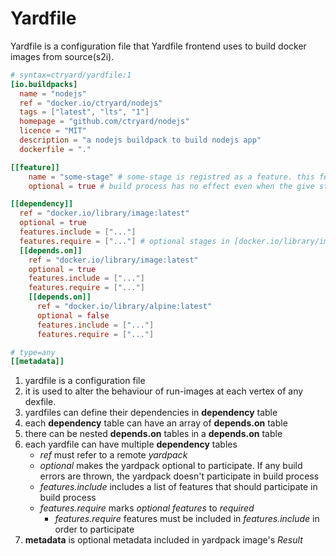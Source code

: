 # Yardfile

Yardfile is a configuration file that Yardfile frontend uses to build docker images from source(s2i).
```toml
# syntax=ctryard/yardfile:1
[io.buildpacks]
  name = "nodejs"
  ref = "docker.io/ctryard/nodejs"
  tags = ["latest", "lts", "1"]
  homepage = "github.com/ctryard/nodejs"
  licence = "MIT"
  description = "a nodejs buildpack to build nodejs app"
  dockerfile = "."

[[feature]]
    name = "some-stage" # some-stage is registred as a feature. this feature is included iff it is included in [features.include] by any yardfile's [dependency]
    optional = true # build process has no effect even when the give stage("some-stage") fails.

[[dependency]]
  ref = "docker.io/library/image:latest"
  optional = true
  features.include = ["..."]
  features.require = ["..."] # optional stages in [docker.io/library/image:latest] becomes required.
  [[depends.on]]
    ref = "docker.io/library/image:latest"
    optional = true
    features.include = ["..."]
    features.require = ["..."]
    [[depends.on]]
      ref = "docker.io/library/alpine:latest"
      optional = false
      features.include = ["..."]
      features.require = ["..."]

# type=any
[[metadata]]
```

1. yardfile is a configuration file
2. it is used to alter the behaviour of run-images at each vertex of any dexfile.
3. yardfiles can define their dependencies in **dependency** table
4. each **dependency** table can have an array of **depends.on** table
5. there can be nested **depends.on** tables in a **depends.on** table
6. each yardfile can have multiple **dependency** tables
    - *ref* must refer to a remote *yardpack*
    - *optional* makes the yardpack optional to participate.
      If any build errors are thrown, the yardpack doesn't participate in build process
    - *features.include* includes a list of features that should participate in build process
    - *features.require* marks *optional* *features* to *required*
       - *features.require* features must be included in *features.include* in order to participate
7. **metadata** is optional metadata included in yardpack image's *Result*
